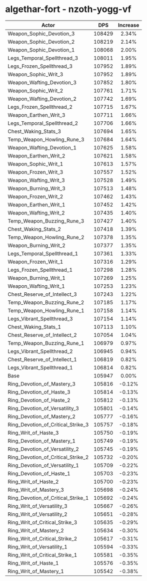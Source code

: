 # algethar-fort - nzoth-yogg-vf
| Actor | DPS | Increase |
|---|:---:|:---:|
|Weapon_Sophic_Devotion_3|108429|2.34%|
|Weapon_Sophic_Devotion_2|108219|2.14%|
|Weapon_Sophic_Devotion_1|108068|2.00%|
|Legs_Temporal_Spellthread_3|108011|1.95%|
|Legs_Frozen_Spellthread_3|107952|1.89%|
|Weapon_Sophic_Writ_3|107952|1.89%|
|Weapon_Wafting_Devotion_3|107852|1.80%|
|Weapon_Sophic_Writ_2|107761|1.71%|
|Weapon_Wafting_Devotion_2|107742|1.69%|
|Legs_Frozen_Spellthread_2|107715|1.67%|
|Weapon_Earthen_Writ_3|107711|1.66%|
|Legs_Temporal_Spellthread_2|107706|1.66%|
|Chest_Waking_Stats_3|107694|1.65%|
|Temp_Weapon_Howling_Rune_3|107684|1.64%|
|Weapon_Wafting_Devotion_1|107625|1.58%|
|Weapon_Earthen_Writ_2|107621|1.58%|
|Weapon_Sophic_Writ_1|107613|1.57%|
|Weapon_Frozen_Writ_3|107557|1.52%|
|Weapon_Wafting_Writ_3|107528|1.49%|
|Weapon_Burning_Writ_3|107513|1.48%|
|Weapon_Frozen_Writ_2|107462|1.43%|
|Weapon_Earthen_Writ_1|107452|1.42%|
|Weapon_Wafting_Writ_2|107435|1.40%|
|Temp_Weapon_Buzzing_Rune_3|107427|1.40%|
|Chest_Waking_Stats_2|107418|1.39%|
|Temp_Weapon_Howling_Rune_2|107378|1.35%|
|Weapon_Burning_Writ_2|107377|1.35%|
|Legs_Temporal_Spellthread_1|107361|1.33%|
|Weapon_Frozen_Writ_1|107316|1.29%|
|Legs_Frozen_Spellthread_1|107298|1.28%|
|Weapon_Burning_Writ_1|107269|1.25%|
|Weapon_Wafting_Writ_1|107253|1.23%|
|Chest_Reserve_of_Intellect_3|107243|1.22%|
|Temp_Weapon_Buzzing_Rune_2|107185|1.17%|
|Temp_Weapon_Howling_Rune_1|107158|1.14%|
|Legs_Vibrant_Spellthread_3|107154|1.14%|
|Chest_Waking_Stats_1|107113|1.10%|
|Chest_Reserve_of_Intellect_2|107054|1.04%|
|Temp_Weapon_Buzzing_Rune_1|106979|0.97%|
|Legs_Vibrant_Spellthread_2|106945|0.94%|
|Chest_Reserve_of_Intellect_1|106819|0.82%|
|Legs_Vibrant_Spellthread_1|106814|0.82%|
|Base|105947|0.00%|
|Ring_Devotion_of_Mastery_3|105816|-0.12%|
|Ring_Devotion_of_Haste_3|105814|-0.13%|
|Ring_Devotion_of_Haste_2|105812|-0.13%|
|Ring_Devotion_of_Versatility_3|105801|-0.14%|
|Ring_Devotion_of_Mastery_2|105777|-0.16%|
|Ring_Devotion_of_Critical_Strike_3|105757|-0.18%|
|Ring_Writ_of_Haste_3|105750|-0.19%|
|Ring_Devotion_of_Mastery_1|105749|-0.19%|
|Ring_Devotion_of_Versatility_2|105745|-0.19%|
|Ring_Devotion_of_Critical_Strike_2|105732|-0.20%|
|Ring_Devotion_of_Versatility_1|105709|-0.22%|
|Ring_Devotion_of_Haste_1|105703|-0.23%|
|Ring_Writ_of_Haste_2|105700|-0.23%|
|Ring_Writ_of_Mastery_3|105698|-0.24%|
|Ring_Devotion_of_Critical_Strike_1|105692|-0.24%|
|Ring_Writ_of_Versatility_3|105667|-0.26%|
|Ring_Writ_of_Versatility_2|105651|-0.28%|
|Ring_Writ_of_Critical_Strike_3|105635|-0.29%|
|Ring_Writ_of_Mastery_2|105634|-0.30%|
|Ring_Writ_of_Critical_Strike_2|105617|-0.31%|
|Ring_Writ_of_Versatility_1|105594|-0.33%|
|Ring_Writ_of_Critical_Strike_1|105581|-0.35%|
|Ring_Writ_of_Haste_1|105576|-0.35%|
|Ring_Writ_of_Mastery_1|105542|-0.38%|
